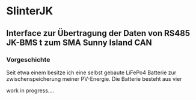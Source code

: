 # SIinterJK
## Interface zur Übertragung der Daten von RS485 JK-BMS t zum SMA Sunny Island CAN
### Vorgeschichte
Seit etwa einem besitze ich eine selbst gebaute LiFePo4 Batterie zur zwischenspeicherung meiner PV-Energie. Die Batterie besteht aus vier

work in progress....
